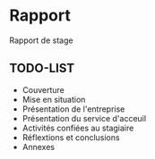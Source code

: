 # Rapport
Rapport de stage

## TODO-LIST

- Couverture
- Mise en situation
- Présentation de l'entreprise
- Présentation du service d'acceuil
- Activités confiées au stagiaire
- Réflextions et conclusions
- Annexes